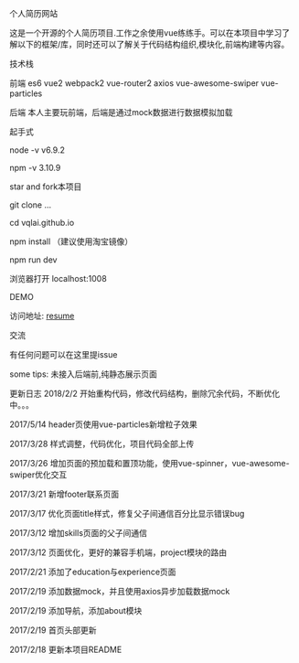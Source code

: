 个人简历网站

这是一个开源的个人简历项目.工作之余使用vue练练手。可以在本项目中学习了解以下的框架/库，同时还可以了解关于代码结构组织,模块化,前端构建等内容。

技术栈

前端 es6 vue2 webpack2 vue-router2 axios vue-awesome-swiper vue-particles

后端 本人主要玩前端，后端是通过mock数据进行数据模拟加载

起手式

node -v v6.9.2

npm -v 3.10.9

star and fork本项目

git clone ...

cd vqlai.github.io

npm install （建议使用淘宝镜像）

npm run dev

浏览器打开 localhost:1008

DEMO

访问地址: <a href="https://vqlai.github.io/dist/#/" target="_blank">resume</a>

交流

有任何问题可以在这里提issue 

some tips: 未接入后端前,纯静态展示页面

更新日志
2018/2/2  开始重构代码，修改代码结构，删除冗余代码，不断优化中。。。

2017/5/14 header页使用vue-particles新增粒子效果

2017/3/28 样式调整，代码优化，项目代码全部上传

2017/3/26 增加页面的预加载和置顶功能，使用vue-spinner，vue-awesome-swiper优化交互

2017/3/21 新增footer联系页面

2017/3/17 优化页面title样式，修复父子间通信百分比显示错误bug

2017/3/12 增加skills页面的父子间通信

2017/3/12 页面优化，更好的兼容手机端，project模块的路由

2017/2/21 添加了education与experience页面

2017/2/19 添加数据mock，并且使用axios异步加载数据mock

2017/2/19 添加导航，添加about模块

2017/2/19 首页头部更新

2017/2/18 更新本项目README